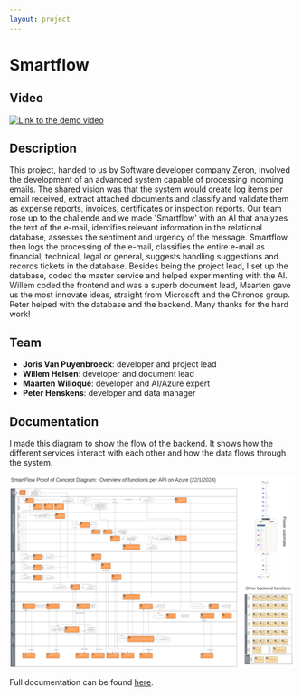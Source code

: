 ```yaml
--- 
layout: project
---
```



# Smartflow

## Video


[![Link to the demo video](https://img.youtube.com/vi/SNO6djSCd50/maxresdefault.jpg)](https://www.youtube.com/watch?v=SNO6djSCd50)


## Description
This project, handed to us by Software developer company Zeron, involved the development of an advanced system capable of processing incoming emails. The shared vision was that the system would create log items per email received, extract attached documents and classify and validate them as expense reports, invoices, certificates or inspection reports.
Our team rose up to the challende and we made 'Smartflow' with an AI that analyzes the text of the e-mail, identifies relevant information in the relational database, assesses the sentiment and urgency of the message.
Smartflow then logs the processing of the e-mail, classifies the entire e-mail as financial, technical, legal or general, suggests handling suggestions and records tickets in the database.
Besides being the project lead, I set up the database, coded the master service and helped experimenting with the AI.
Willem coded the frontend and was a superb document lead, Maarten gave us the most innovate ideas, straight from Microsoft and the Chronos group. Peter helped with the database and the backend. Many thanks for the hard work!

## Team
- **Joris Van Puyenbroeck**: developer and project lead
- **Willem Helsen**: developer and document lead
- **Maarten Willoqué**: developer and AI/Azure expert
- **Peter Henskens**: developer and data manager


## Documentation

I made this diagram to show the flow of the backend. It shows how the different services interact with each other and how the data flows through the system.

![Backend](smartFlow-diagram.svg)

Full documentation can be found [here](https://project40.netlify.app/intro/).


